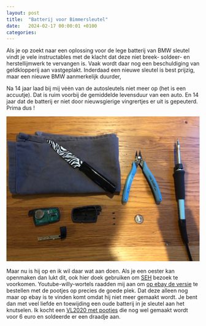 ```yaml
---
layout: post
title:  "Batterij voor Bimmersleutel"
date:   2024-02-17 00:00:01 +0100
categories:
---
```


Als je op zoekt naar een oplossing voor de lege batterij van BMW sleutel vindt je vele instructables met de klacht dat deze niet breek- soldeer- en herstellijmwerk te vervangen is. Vaak wordt daar nog een beschuldiging van geldklopperij aan vastgeplakt. Inderdaad een nieuwe sleutel is best prijzig, maar een nieuwe BMW aanmerkelijk duurder,

Na 14 jaar laad bij mij vėėn van de autosleutels niet meer op (het is een accuutje). Dat is ruim  voorbij de gemiddelde levensduur van een auto. En 14 jaar dat de batterij er niet door nieuwsgierige vingrertjes er uit is gepeuterd. Prima dus !

![bmw_keyfob](/assets/bmw_sleutel.jpeg)

Maar nu is hij op en ik wil daar wat aan doen. Als je een oester kan openmaken dan lukt dit, ook hier doek gebruiken om [SEH](https://www.olvg.nl/afdelingen/spoedeisende-hulp/) bezoek te voorkomen. Youtube-willy-wortels raadden mij aan om [op ebay de versie](https://www.ebay.com/sch/i.html?_nkw=vl2020+panasonic+bmw) te bestellen met de pootjes op precies de goede plek. Dat deze alleen nog maar op ebay is te vinden komt omdat hij niet meer gemaakt wordt. Je bent dan met veel liefde en toewijding een oude batterij in je sleutel aan het knutselen. Ik kocht een [VL2020 met pootjes](https://nl.rs-online.com/web/p/button-rechargeable-batteries/6690514) die nog wel gemaakt wordt voor 6 euro en soldeerde er een draadje aan. 